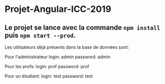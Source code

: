# Projet-Angular-ICC-2019

## Le projet se lance avec la commande `npm install` puis `npm start --prod`.


Les utilisateurs déjà présents dans la base de données sont:

Pour l'administrateur
login: admin
password: admin

Pour les profs:
login: prof
password: prof

Pour un étudiant:
login: test
password: test

